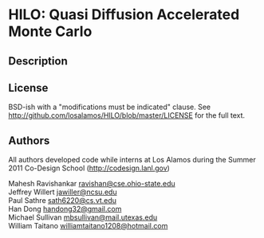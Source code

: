 HILO: Quasi Diffusion Accelerated Monte Carlo
===========

Description
-----------

License
-------

BSD-ish with a "modifications must be indicated" clause.  See
<http://github.com/losalamos/HILO/blob/master/LICENSE> for the full
text.


Authors
-------

All authors developed code while interns at Los Alamos during the Summer 2011 Co-Design School (http://codesign.lanl.gov)

Mahesh Ravishankar ravishan@cse.ohio-state.edu   
Jeffrey Willert jawiller@ncsu.edu   
Paul Sathre sath6220@cs.vt.edu   
Han Dong handong32@gmail.com   
Michael Sullivan mbsullivan@mail.utexas.edu   
William Taitano williamtaitano1208@hotmail.com   
